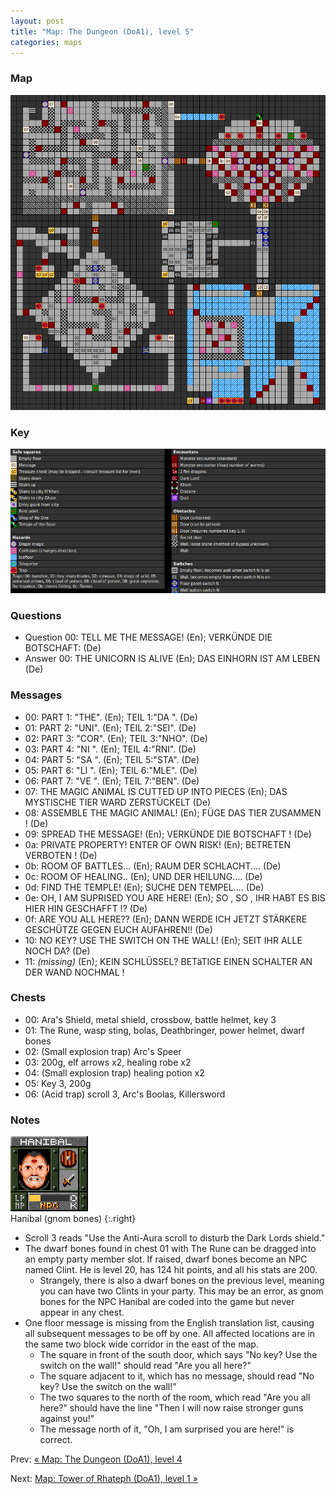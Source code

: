 ```yaml
---
layout: post
title: "Map: The Dungeon (DoA1), level 5"
categories: maps
---
```


### Map

![Dungeons of Avalon, dungeon level 5 map](../images/doa1-d5.png "Dungeon level 5 map")

### Key

![Dungeons of Avalon, map key](../images/doa1-key.png "Map key")

### Questions

* Question 00: TELL ME THE MESSAGE! (En);
      VERK&Uuml;NDE DIE BOTSCHAFT: (De)
* Answer 00: THE UNICORN IS ALIVE (En);
      DAS EINHORN IST AM LEBEN (De)

### Messages

* 00: PART 1: "THE". (En);
      TEIL 1:"DA ". (De)
* 01: PART 2: "UNI". (En);
      TEIL 2:"SEI". (De)
* 02: PART 3: "COR". (En);
      TEIL 3:"NHO". (De)
* 03: PART 4: "NI ". (En);
      TEIL 4:"RNI". (De)
* 04: PART 5: "SA ". (En);
      TEIL 5:"STA". (De)
* 05: PART 6: "LI ". (En);
      TEIL 6:"MLE". (De)
* 06: PART 7: "VE ". (En);
      TEIL 7:"BEN". (De)
* 07: THE MAGIC ANIMAL  IS CUTTED UP INTO PIECES (En);
      DAS MYSTISCHE TIER WARD ZERST&Uuml;CKELT (De)
* 08: ASSEMBLE THE MAGIC ANIMAL! (En);
      F&Uuml;GE DAS TIER ZUSAMMEN ! (De)
* 09: SPREAD THE MESSAGE! (En);
      VERK&Uuml;NDE DIE BOTSCHAFT ! (De)
* 0a: PRIVATE PROPERTY! ENTER OF OWN RISK! (En);
      BETRETEN VERBOTEN ! (De)
* 0b: ROOM OF BATTLES... (En);
      RAUM DER SCHLACHT.... (De)
* 0c: ROOM OF HEALING.. (En);
      UND DER HEILUNG.... (De)
* 0d: FIND THE TEMPLE! (En);
      SUCHE DEN TEMPEL.... (De)
* 0e: OH, I AM SUPRISED YOU ARE HERE! (En);
      SO , SO ,  IHR HABT ES BIS HIER HIN GESCHAFFT !? (De)
* 0f: ARE YOU ALL HERE?? (En);
      DANN WERDE ICH JETZT ST&Auml;RKERE GESCH&Uuml;TZE GEGEN EUCH AUFAHREN!! (De)
* 10: NO KEY? USE THE SWITCH ON THE WALL! (En);
      SEIT IHR ALLE NOCH DA? (De)
* 11: _(missing)_ (En);
     KEIN SCHL&Uuml;SSEL? BET&auml;TIGE EINEN SCHALTER AN DER WAND NOCHMAL !

### Chests

* 00: Ara's Shield, metal shield, crossbow, battle helmet, key 3
* 01: The Rune, wasp sting, bolas, Deathbringer, power helmet, dwarf bones
* 02: (Small explosion trap) Arc's Speer
* 03: 200g, elf arrows x2, healing robe x2
* 04: (Small explosion trap) healing potion x2
* 05: Key 3, 200g
* 06: (Acid trap) scroll 3, Arc's Boolas, Killersword

### Notes

![Hanibal](../images/npc_hanibal.png "Hanibal")<br>Hanibal (gnom bones)
{:.right}

* Scroll 3 reads "Use the Anti-Aura scroll to disturb the Dark Lords shield."
* The dwarf bones found in chest 01 with The Rune can be dragged into an empty
  party member slot. If raised, dwarf bones become an NPC named Clint. He is
  level 20, has 124 hit points, and all his stats are 200.
  * Strangely, there is
  also a dwarf bones on the previous level, meaning you can have two Clints
  in your party. This may be an error, as gnom bones for the NPC Hanibal are
  coded into the game but never appear in any chest.
* One floor message is missing from the English translation list, causing all
  subsequent messages to be off by one. All affected locations are in the same
  two block wide corridor in the east of the map.
  * The square in front of the south door, which says
  "No key? Use the switch on the wall!" should read
  "Are you all here?"
  * The square adjacent to it, which has
  no message, should read
  "No key? Use the switch on the wall!"
  * The two squares to the north of the room, which read
  "Are you all here?" should have the line
  "Then I will now raise stronger guns against you!"
  * The message north of it,
  "Oh, I am surprised you are here!" is correct.

Prev: [&laquo; Map: The Dungeon (DoA1), level 4](doa1-dungeon4.html)

Next: [Map: Tower of Rhateph (DoA1), level 1 &raquo;](doa1-tower1.html)

